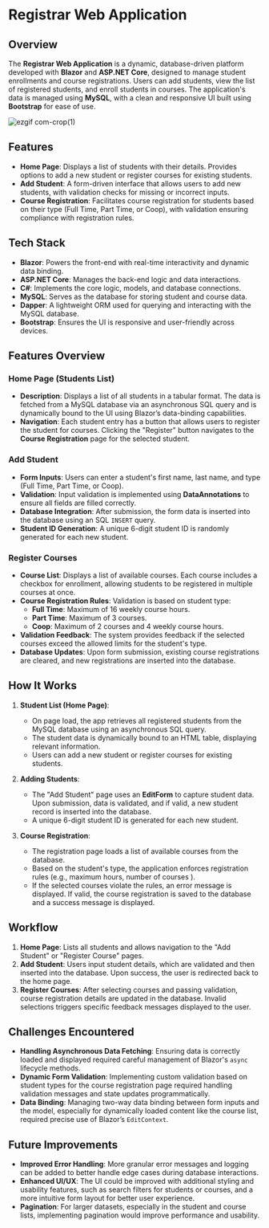 # Registrar Web Application

## Overview
The **Registrar Web Application** is a dynamic, database-driven platform developed with **Blazor** and **ASP.NET Core**, designed to manage student enrollments and course registrations. Users can add students, view the list of registered students, and enroll students in courses. The application's data is managed using **MySQL**, with a clean and responsive UI built using **Bootstrap** for ease of use.

![ezgif com-crop(1)](https://github.com/user-attachments/assets/4b0cbafe-0c93-4489-94f2-2dd8927b13f9)


## Features
- **Home Page**: Displays a list of students with their details. Provides options to add a new student or register courses for existing students.
- **Add Student**: A form-driven interface that allows users to add new students, with validation checks for missing or incorrect inputs.
- **Course Registration**: Facilitates course registration for students based on their type (Full Time, Part Time, or Coop), with validation ensuring compliance with registration rules.

## Tech Stack
- **Blazor**: Powers the front-end with real-time interactivity and dynamic data binding.
- **ASP.NET Core**: Manages the back-end logic and data interactions.
- **C#**: Implements the core logic, models, and database connections.
- **MySQL**: Serves as the database for storing student and course data.
- **Dapper**: A lightweight ORM used for querying and interacting with the MySQL database.
- **Bootstrap**: Ensures the UI is responsive and user-friendly across devices.

## Features Overview

### Home Page (Students List)
- **Description**: Displays a list of all students in a tabular format. The data is fetched from a MySQL database via an asynchronous SQL query and is dynamically bound to the UI using Blazor’s data-binding capabilities.
- **Navigation**: Each student entry has a button that allows users to register the student for courses. Clicking the "Register" button navigates to the **Course Registration** page for the selected student.

### Add Student
- **Form Inputs**: Users can enter a student's first name, last name, and type (Full Time, Part Time, or Coop).
- **Validation**: Input validation is implemented using **DataAnnotations** to ensure all fields are filled correctly. 
- **Database Integration**: After submission, the form data is inserted into the database using an SQL `INSERT` query.
- **Student ID Generation**: A unique 6-digit student ID is randomly generated for each new student.

### Register Courses
- **Course List**: Displays a list of available courses. Each course includes a checkbox for enrollment, allowing students to be registered in multiple courses at once.
- **Course Registration Rules**: Validation is based on student type:
    - **Full Time**: Maximum of 16 weekly course hours.
    - **Part Time**: Maximum of 3 courses.
    - **Coop**: Maximum of 2 courses and 4 weekly course hours.
- **Validation Feedback**: The system provides feedback if the selected courses exceed the allowed limits for the student's type.
- **Database Updates**: Upon form submission, existing course registrations are cleared, and new registrations are inserted into the database.

## How It Works
1. **Student List (Home Page)**:
   - On page load, the app retrieves all registered students from the MySQL database using an asynchronous SQL query.
   - The student data is dynamically bound to an HTML table, displaying relevant information.
   - Users can add a new student or register courses for existing students.
   
2. **Adding Students**:
   - The "Add Student" page uses an **EditForm** to capture student data. Upon submission, data is validated, and if valid, a new student record is inserted into the database.
   - A unique 6-digit student ID is generated for each new student.

3. **Course Registration**:
   - The registration page loads a list of available courses from the database.
   - Based on the student's type, the application enforces registration rules (e.g., maximum hours, number of courses ).
   - If the selected courses violate the rules, an error message is displayed. If valid, the course registration is saved to the database and a success message is displayed.


## Workflow
1. **Home Page**: Lists all students and allows navigation to the "Add Student" or "Register Course" pages.
2. **Add Student**: Users input student details, which are validated and then inserted into the database. Upon success, the user is redirected back to the home page.
3. **Register Courses**: After selecting courses and passing validation, course registration details are updated in the database. Invalid selections triggers specific feedback messages displayed to the user.

## Challenges Encountered
- **Handling Asynchronous Data Fetching**: Ensuring data is correctly loaded and displayed required careful management of Blazor's `async` lifecycle methods.
- **Dynamic Form Validation**: Implementing custom validation based on student types for the course registration page required handling validation messages and state updates programmatically.
- **Data Binding**: Managing two-way data binding between form inputs and the model, especially for dynamically loaded content like the course list, required precise use of Blazor’s `EditContext`.

## Future Improvements
- **Improved Error Handling**: More granular error messages and logging can be added to better handle edge cases during database interactions.
- **Enhanced UI/UX**: The UI could be improved with additional styling and usability features, such as search filters for students or courses, and a more intuitive form layout for better user experience.
- **Pagination**: For larger datasets, especially in the student and course lists, implementing pagination would improve performance and usability.

